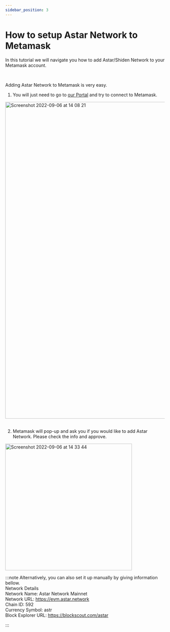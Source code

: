 ```yaml
---
sidebar_position: 3
---
```


# How to setup Astar Network to Metamask

In this tutorial we will navigate you how to add Astar/Shiden Network to your Metamask account.

<br />

Adding Astar Network to Metamask is very easy.
<br />

1. You will just need to go to [our Portal](https://portal.astar.network/) and try to connect to Metamask.

<img width="1000" alt="Screenshot 2022-09-06 at 14 08 21" src="https://user-images.githubusercontent.com/77480847/188554147-02f09f39-6051-4f7f-8e6f-d263867afb88.png" /><br />
<br />

2. Metamask will pop-up and ask you if you would like to add Astar Network. Please check the info and approve.<br />

<img width="400" alt="Screenshot 2022-09-06 at 14 33 44" src="https://user-images.githubusercontent.com/77480847/188554595-bd9b0a82-5d15-4420-9eda-44c32418d2a1.png" />

<br />

:::note
Alternatively, you can also set it up manually by giving information bellow.
<br />
Network Details<br />
Network Name: Astar Network Mainnet<br />
Network URL: https://evm.astar.network<br />
Chain ID: 592<br />
Currency Symbol: astr<br />
Block Explorer URL: https://blockscout.com/astar

:::
